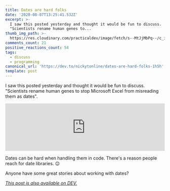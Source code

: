 ```yaml
---
title: Dates are hard folks
date: '2020-08-07T13:25:41.532Z'
excerpt: >-
  I saw this posted yesterday and thought it would be fun to discuss.
  "Scientists rename human genes to...
thumb_img_path: >-
  https://res.cloudinary.com/practicaldev/image/fetch/s--MtJjMbPq--/c_imagga_scale,f_auto,fl_progressive,h_420,q_auto,w_1000/https://dev-to-uploads.s3.amazonaws.com/i/bugh4u64a8y94dv7izg6.png
comments_count: 21
positive_reactions_count: 54
tags:
  - discuss
  - programming
canonical_url: 'https://dev.to/nickytonline/dates-are-hard-folks-1h5h'
template: post
---
```


I saw this posted yesterday and thought it would be fun to discuss. "Scientists rename human genes to stop Microsoft Excel from misreading them as dates".

<iframe class="liquidTag" src="https://dev.to/embed/twitter?args=1291723650748551173" style="border: 0; width: 100%;"></iframe>

Dates can be hard when handling them in code. There's a reason people reach for date libraries. 😉

Anyone have some great stories about working with dates?

_[This post is also available on DEV.](https://dev.to/nickytonline/dates-are-hard-folks-1h5h)_

<script>
const parent = document.getElementsByTagName('head')[0];
const script = document.createElement('script');
script.type = 'text/javascript';
script.src = 'https://cdnjs.cloudflare.com/ajax/libs/iframe-resizer/4.1.1/iframeResizer.min.js';
script.charset = 'utf-8';
script.onload = function() {
    window.iFrameResize({}, '.liquidTag');
};
parent.appendChild(script);
</script>
